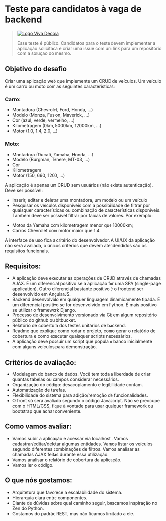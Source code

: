 # Teste para candidatos à vaga de backend

> [![Logo Viva Decora](https://cdn.rawgit.com/vivadecora/backend-teste/master/vivadecora-logo.png)](https://www.vivadecora.com.br)
>
> Esse teste é público. Candidatos para o teste devem implementar a aplicação solicitada e criar uma issue com um link para um repositório com a solução do mesmo.

## Objetivo do desafio
Criar uma aplicação web que implemente um CRUD de veículos. Um veículo é um carro ou moto com as seguintes características:

### Carro:
- Montadora (Chevrolet, Ford, Honda, ...)
- Modelo (Monza, Fusion, Maverick, ...)
- Cor (azul, verde, vermelho, ...)
- Kilometragem (0km, 5000km, 12000km, ...)
- Motor (1.0, 1.4, 2.0, ...)

### Moto:
- Montadora (Ducati, Yamaha, Honda, ...)
- Modelo (Burgman, Tenere, MT-03, ...)
- Cor
- Kilometragem
- Motor (150, 660, 1200, ...)

A aplicação é apenas um CRUD sem usuários (não existe autenticação). Deve ser possível:
- Inserir, editar e deletar uma montadora, um modelo ou um veículo
- Pesquisar os veículos disponíveis com a possibilidade de filtrar por quaisquer características ou combinação de características disponíveis. Também deve ser possível filtrar por faixas de valores. Por exemplo:
* Motos da Yamaha com kilometragem menor que 10000km;
* Carros Chevrolet com motor maior que 1.4

A interface de uso fica a critério do desenvolvedor. A UI/UX da aplicação não será avaliada, o únicos critérios que devem atendendidos são os requisitos funcionais. 

## Requisitos:
- A aplicação deve executar as operações de CRUD através de chamadas AJAX. É um diferencial positivo se a aplicação for uma SPA (single-page application). Outro diferencial bastante positivo é o frontend ser desenvolvido em AngularJS.
- Backend desenvolvido em qualquer linguagem dinamicamente tipada. É um diferencial positivo se for desenvolvido em Python. É mais positivo se utilizar o framework Django.
- Processo de desenvolvimento versionado via Git em algum repositório público do github ou bitbucket.
- Relatório de cobertura dos testes unitários de backend.
- Readme que explique como rodar o projeto, como gerar o relatório de cobertura e como executar quaisquer scripts necessários.
- A aplicação deve possuir um script que popula o banco inicialmente com alguns veículos para demonstração.

## Critérios de avaliação:
- Modelagem do banco de dados. Você tem toda a liberdade de criar quantas tabelas ou campos considerar necessários.
- Organização do código: desacoplamento e legibilidade contam.
- Automatização de tarefas.
- Flexibilidade do sistema para adição/remoção de funcionalidades.
- O front só será avaliado segundo o código Javascript. Não se preocupe com o HTML/CSS, fique à vontade para usar qualquer framework ou bootstrap que achar conveniente.

## Como vamos avaliar:
- Vamos subir a aplicação e acessar via localhost:<alguma-porta>. Vamos cadastrar/editar/deletar algumas entidades. Vamos listar os veículos segundo diferentes combinações de filtros. Vamos analisar as chamadas AJAX feitas durante essa utilização.
- Vamos analisar o relatório de cobertura da aplicação.
- Vamos ler o código.

## O que nós gostamos:
- Arquitetura que favorece a escalabilidade do sistema.
- Hierarquia clara entre componentes.
- Diante de dúvidas sobre qual caminho seguir, buscamos inspiração no Zen do Python.
- Gostamos do padrão REST, mas não ficamos limitado a ele.
